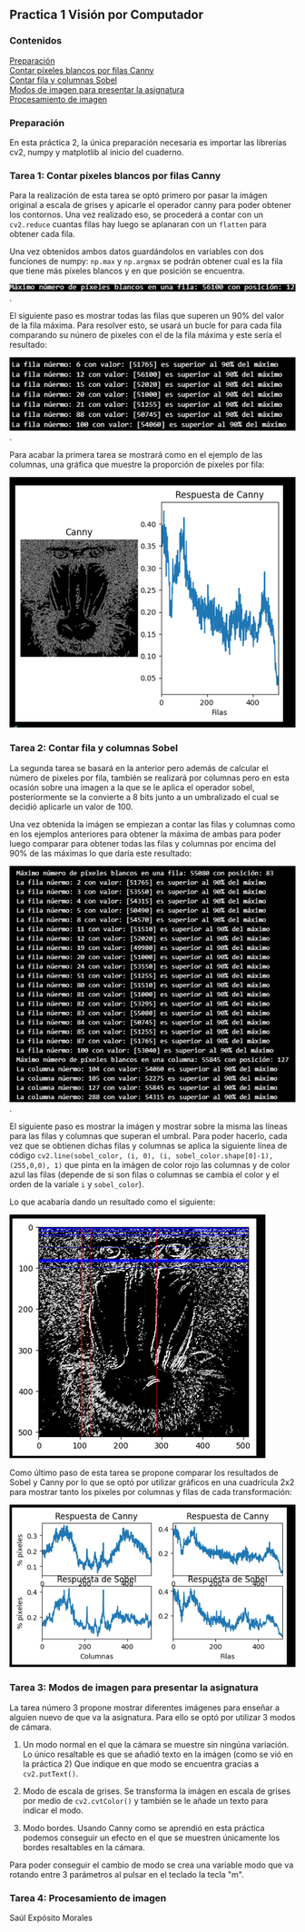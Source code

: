 ## Practica 1 Visión por Computador

### Contenidos

[Preparación](#preparación)  
[Contar píxeles blancos por filas Canny](#tarea-1-contar-píxeles-blancos-por-filas-canny)  
[Contar fila y columnas Sobel](#tarea-2-contar-fila-y-columnas-sobel)  
[Modos de imagen para presentar la asignatura](#tarea-3-modos-de-imagen-para-presentar-la-asignatura)  
[Procesamiento de imagen](#tarea-4-procesamiento-de-imagen)  


### Preparación

En esta práctica 2, la única preparación necesaria es importar las librerías cv2, numpy y matplotlib al inicio del cuaderno.

### Tarea 1: Contar píxeles blancos por filas Canny

Para la realización de esta tarea se optó primero por pasar la imágen original a escala de grises y apicarle el operador canny para poder obtener los contornos. Una vez realizado eso, se procederá a contar con un ```cv2.reduce``` cuantas filas hay luego se aplanaran con un ```flatten``` para obtener cada fila.

Una vez obtenidos ambos datos guardándolos en variables con dos funciones de numpy: ```np.max``` y ```np.argmax``` se podrán obtener cual es la fila que tiene más píxeles blancos y en que posición se encuentra.

![Número de pixeles]({487378AC-3FC9-40AC-984C-422F147C1411}.png).

El siguiente paso es mostrar todas las filas que superen un 90% del valor de la fila máxima. Para resolver esto, se usará un bucle for para cada fila comparando su núnero de pixeles con el de la fila máxima y este sería el resultado:

![pixeles por columna](image.png).

Para acabar la primera tarea se mostrará como en el ejemplo de las columnas, una gráfica que muestre la proporción de pixeles por fila:

![Gráfica](image-1.png)

### Tarea 2: Contar fila y columnas Sobel

La segunda tarea se basará en la anterior pero además de calcular el número de pixeles por fila, también se realizará por columnas pero en esta ocasión sobre una imagen a la que se le aplica el operador sobel, posteriormente se la convierte a 8 bits junto a un umbralizado el cual se decidió aplicarle un valor de 100.

Una vez obtenida la imágen se empiezan a contar las filas y columnas como en los ejemplos anteriores para obtener la máxima de ambas para poder luego comparar para obtener todas las filas y columnas por encima del 90% de las máximas lo que daría este resultado:

![Filas y columnas máximas](image-2.png).

El siguiente paso es mostrar la imágen y mostrar sobre la misma las líneas para las filas y columnas que superan el umbral. Para poder hacerlo, cada vez que se obtienen dichas filas y columnas se aplica la siguiente línea de código ```cv2.line(sobel_color, (i, 0), (i, sobel_color.shape[0]-1), (255,0,0), 1)``` que pinta en la imágen de color rojo las columnas y de color azul las filas (depende de si son filas o columnas se cambia el color y el orden de la variale ```i``` y ```sobel_color```). 

Lo que acabaría dando un resultado como el siguiente:

![Sobel Image](image-3.png)

Como último paso de esta tarea se propone comparar los resultados de Sobel y Canny por lo que se optó por utilizar gráficos en una cuadrícula 2x2 para mostrar tanto los píxeles por columnas y filas de cada transformación:

![Graficos de Sobel y Canny](image-4.png)

### Tarea 3: Modos de imagen para presentar la asignatura

La tarea número 3 propone mostrar diferentes imágenes para enseñar a alguien nuevo de que va la asignatura. Para ello se optó por utilizar 3 modos de cámara.

1. Un modo normal en el que la cámara se muestre sin ningúna variación. Lo único resaltable es que se añadió texto en la imágen (como se vió en la práctica 2) Que indique en que modo se encuentra gracias a ```cv2.putText()```.

2. Modo de escala de grises. Se transforma la imágen en escala de grises por medio de ```cv2.cvtColor()``` y también se le añade un texto para indicar el modo.

3. Modo bordes. Usando Canny como se aprendió en esta práctica podemos conseguir un efecto en el que se muestren únicamente los bordes resaltables en la cámara.

Para poder conseguir el cambio de modo se crea una variable modo que va rotando entre 3 parámetros al pulsar en el teclado la tecla "m".

### Tarea 4: Procesamiento de imagen








Saúl Expósito Morales